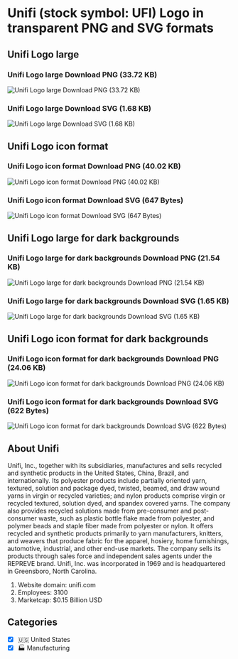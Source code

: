 # Unifi (stock symbol: UFI) Logo in transparent PNG and SVG formats

## Unifi Logo large

### Unifi Logo large Download PNG (33.72 KB)

![Unifi Logo large Download PNG (33.72 KB)](/img/orig/UFI_BIG-448bd4d3.png)

### Unifi Logo large Download SVG (1.68 KB)

![Unifi Logo large Download SVG (1.68 KB)](/img/orig/UFI_BIG-7fbeb4d1.svg)

## Unifi Logo icon format

### Unifi Logo icon format Download PNG (40.02 KB)

![Unifi Logo icon format Download PNG (40.02 KB)](/img/orig/UFI-bc9f2342.png)

### Unifi Logo icon format Download SVG (647 Bytes)

![Unifi Logo icon format Download SVG (647 Bytes)](/img/orig/UFI-cd0b8a9b.svg)

## Unifi Logo large for dark backgrounds

### Unifi Logo large for dark backgrounds Download PNG (21.54 KB)

![Unifi Logo large for dark backgrounds Download PNG (21.54 KB)](/img/orig/UFI_BIG.D-8dd79b27.png)

### Unifi Logo large for dark backgrounds Download SVG (1.65 KB)

![Unifi Logo large for dark backgrounds Download SVG (1.65 KB)](/img/orig/UFI_BIG.D-4acb68d7.svg)

## Unifi Logo icon format for dark backgrounds

### Unifi Logo icon format for dark backgrounds Download PNG (24.06 KB)

![Unifi Logo icon format for dark backgrounds Download PNG (24.06 KB)](/img/orig/UFI.D-75e79b91.png)

### Unifi Logo icon format for dark backgrounds Download SVG (622 Bytes)

![Unifi Logo icon format for dark backgrounds Download SVG (622 Bytes)](/img/orig/UFI.D-192b9930.svg)

## About Unifi

Unifi, Inc., together with its subsidiaries, manufactures and sells recycled and synthetic products in the United States, China, Brazil, and internationally. Its polyester products include partially oriented yarn, textured, solution and package dyed, twisted, beamed, and draw wound yarns in virgin or recycled varieties; and nylon products comprise virgin or recycled textured, solution dyed, and spandex covered yarns. The company also provides recycled solutions made from pre-consumer and post-consumer waste, such as plastic bottle flake made from polyester, and polymer beads and staple fiber made from polyester or nylon. It offers recycled and synthetic products primarily to yarn manufacturers, knitters, and weavers that produce fabric for the apparel, hosiery, home furnishings, automotive, industrial, and other end-use markets. The company sells its products through sales force and independent sales agents under the REPREVE brand. Unifi, Inc. was incorporated in 1969 and is headquartered in Greensboro, North Carolina.

1. Website domain: unifi.com
2. Employees: 3100
3. Marketcap: $0.15 Billion USD


## Categories
- [x] 🇺🇸 United States
- [x] 🏭 Manufacturing
